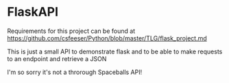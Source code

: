 # FlaskAPI

Requirements for this project can be found at https://github.com/csfeeser/Python/blob/master/TLG/flask_project.md

This is just a small API to demonstrate flask and to be able to make requests to an endpoint and retrieve a JSON

I'm so sorry it's not a throrough Spaceballs API!
